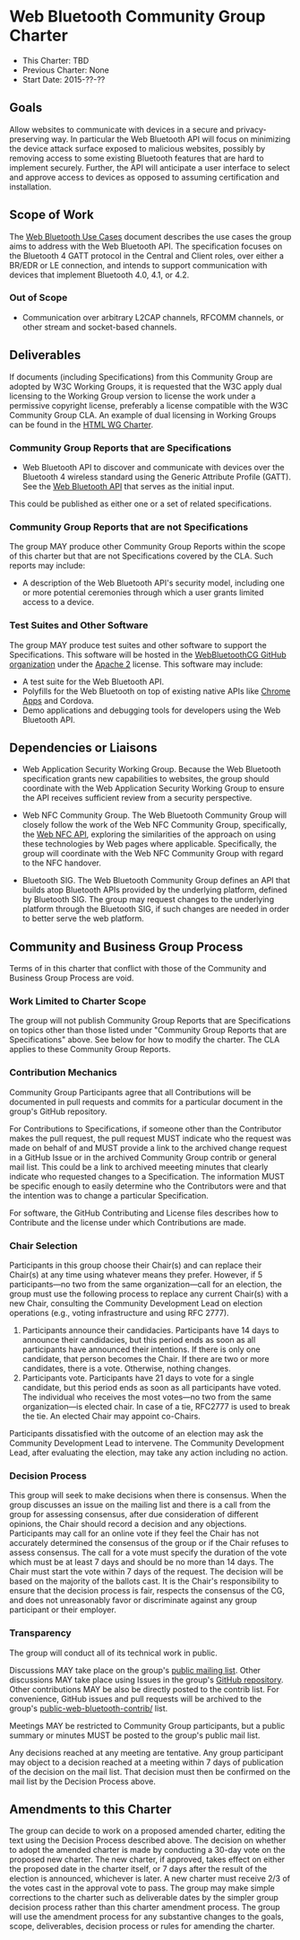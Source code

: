 # Web Bluetooth Community Group Charter

* This Charter: TBD
* Previous Charter: None
* Start Date: 2015-??-??

## Goals

Allow websites to communicate with devices in a secure and privacy-preserving way.
In particular the Web Bluetooth API will focus on
minimizing the device attack surface exposed to malicious websites,
possibly by removing access to
some existing Bluetooth features that are hard to implement securely.
Further, the API will anticipate a user interface to
select and approve access to devices as opposed to assuming certification and installation.

## Scope of Work

The [Web Bluetooth Use Cases](http://webbluetoothcg.github.io/web-bluetooth/use-cases.html)
document describes the use cases the group aims to address with the Web Bluetooth API.
The specification focuses on the Bluetooth 4 GATT protocol in the Central and Client roles,
over either a BR/EDR or LE connection, and intends to support communication with devices
that implement Bluetooth 4.0, 4.1, or 4.2.

### Out of Scope

* Communication over arbitrary L2CAP channels, RFCOMM channels,
  or other stream and socket-based channels.

## Deliverables

If documents (including Specifications) from this Community Group are adopted by W3C Working Groups,
it is requested that the W3C apply dual licensing to the Working Group version
to license the work under a permissive copyright license,
preferably a license compatible with the W3C Community Group CLA.
An example of dual licensing in Working Groups can be found in the
[HTML WG Charter](http://www.w3.org/2013/09/html-charter.html#documentlicense).

### Community Group Reports that are Specifications

* Web Bluetooth API to discover and communicate with devices over the Bluetooth 4 wireless
standard using the Generic Attribute Profile (GATT). See the
[Web Bluetooth API](http://webbluetoothcg.github.io/web-bluetooth/) that serves as the
initial input.

This could be published as either one or a set of related specifications.

### Community Group Reports that are not Specifications

The group MAY produce other Community Group Reports within the scope of this charter
but that are not Specifications covered by the CLA.
Such reports may include:

* A description of the Web Bluetooth API's security model,
  including one or more potential ceremonies through which a user grants limited access to a device.

### Test Suites and Other Software

The group MAY produce test suites and other software to support the Specifications.
This software will be hosted in the [WebBluetoothCG GitHub organization](https://github.com/WebBluetoothCG/)
under the [Apache 2](http://www.apache.org/licenses/LICENSE-2.0.html) license.
This software may include:

* A test suite for the Web Bluetooth API.
* Polyfills for the Web Bluetooth on top of existing native APIs
  like [Chrome Apps](https://github.com/WebBluetoothCG/chrome-app-polyfill) and Cordova.
* Demo applications and debugging tools for developers using the Web Bluetooth API.

## Dependencies or Liaisons

* Web Application Security Working Group.
  Because the Web Bluetooth specification grants new capabilities to websites,
  the group should coordinate with the Web Application Security Working Group to ensure
  the API receives sufficient review from a security perspective.

* Web NFC Community Group. The Web Bluetooth Community Group will closely follow the work of the
Web NFC Community Group, specifically, the [Web NFC API](http://w3c.github.io/web-nfc/),
exploring the similarities of the approach on using these technologies by Web pages where applicable.
Specifically, the group will coordinate with the Web NFC Community Group with regard to the NFC handover.

* Bluetooth SIG. The Web Bluetooth Community Group defines an API that builds atop Bluetooth
APIs provided by the underlying platform, defined by Bluetooth SIG.
  The group may request changes to the underlying platform through the Bluetooth SIG,
  if such changes are needed in order to better serve the web platform.

## Community and Business Group Process

Terms of in this charter that conflict with those of the Community and Business Group Process are void.

### Work Limited to Charter Scope

The group will not publish Community Group Reports that are
Specifications on topics other than those listed under "Community Group Reports that are Specifications" above.
See below for how to modify the charter.
The CLA applies to these Community Group Reports.

### Contribution Mechanics

Community Group Participants agree that all Contributions will be documented in pull requests and commits for a particular document in the group's GitHub repository.

For Contributions to Specifications, if someone other than the Contributor makes the pull request, the pull request MUST indicate who the request was made on behalf of and MUST provide a link to the archived change request in a GitHub Issue or in the archived Community Group contrib or general mail list. This could be a link to archived meeeting minutes that clearly indicate who requested changes to a Specification. The information MUST be specific enough to easily determine who the Contributors were and that the intention was to change a particular Specification.

For software, the GitHub Contributing and License files describes how to Contribute and the license under which Contributions are made.

### Chair Selection

Participants in this group choose their Chair(s) and
can replace their Chair(s) at any time using whatever means they prefer.
However, if 5 participants—no two from the same organization—call for an election,
the group must use the following process to replace any current Chair(s) with a new Chair,
consulting the Community Development Lead on election operations (e.g., voting infrastructure and using RFC 2777).

1. Participants announce their candidacies.
   Participants have 14 days to announce their candidacies,
   but this period ends as soon as all participants have announced their intentions.
   If there is only one candidate, that person becomes the Chair.
   If there are two or more candidates, there is a vote.
   Otherwise, nothing changes.
1. Participants vote.
   Participants have 21 days to vote for a single candidate,
   but this period ends as soon as all participants have voted.
   The individual who receives the most votes—no two from the same organization—is elected chair.
   In case of a tie, RFC2777 is used to break the tie.
   An elected Chair may appoint co-Chairs.

Participants dissatisfied with the outcome of an election may ask the Community Development Lead to intervene.
The Community Development Lead, after evaluating the election, may take any action including no action.

### Decision Process

This group will seek to make decisions when there is consensus.
When the group discusses an issue on the mailing list and there is a call from the group for assessing consensus,
after due consideration of different opinions, the Chair should record a decision and any objections.
Participants may call for an online vote if
they feel the Chair has not accurately determined the consensus of the group or if the Chair refuses to assess consensus.
The call for a vote must specify the duration of the vote
which must be at least 7 days and should be no more than 14 days.
The Chair must start the vote within 7 days of the request.
The decision will be based on the majority of the ballots cast.
It is the Chair's responsibility to ensure that the decision process is fair,
respects the consensus of the CG,
and does not unreasonably favor or discriminate against any group participant or their employer.

### Transparency

The group will conduct all of its technical work in public.

Discussions MAY take place on the group's [public mailing list](http://lists.w3.org/Archives/Public/public-web-bluetooth/). Other discussions MAY take place using Issues in the group's [GitHub repository](https://github.com/WebBluetoothCG/). Other contributions MAY be also be directly posted to the contrib list.  For convenience, GitHub issues and pull requests will be archived to the group's [public-web-bluetooth-contrib/](http://lists.w3.org/Archives/Public/public-web-bluetooth-contrib/) list. 

Meetings MAY be restricted to Community Group participants, but a public summary or minutes MUST be posted to the group's public mail list.

Any decisions reached at any meeting are tentative.
Any group participant may object to a decision reached at a meeting
within 7 days of publication of the decision on the mail list.
That decision must then be confirmed on the mail list by the Decision Process above.


## Amendments to this Charter

The group can decide to work on a proposed amended charter,
editing the text using the Decision Process described above.
The decision on whether to adopt the amended charter is made by
conducting a 30-day vote on the proposed new charter.
The new charter, if approved, takes effect on either the proposed date in the charter itself,
or 7 days after the result of the election is announced, whichever is later.
A new charter must receive 2/3 of the votes cast in the approval vote to pass.
The group may make simple corrections to the charter such as deliverable dates
by the simpler group decision process rather than this charter amendment process.
The group will use the amendment process for any substantive changes to the
goals, scope, deliverables, decision process or rules for amending the charter.
